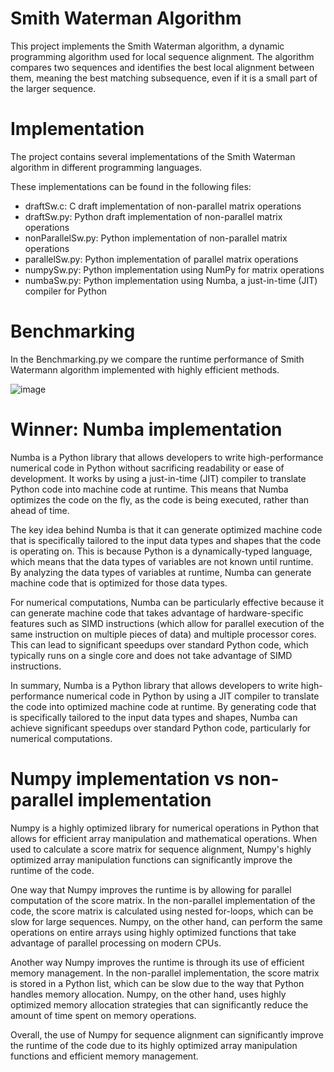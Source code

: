 # Smith Waterman Algorithm
This project implements the Smith Waterman algorithm, a dynamic programming algorithm used for local sequence alignment. The algorithm compares two sequences and identifies the best local alignment between them, meaning the best matching subsequence, even if it is a small part of the larger sequence.

# Implementation
The project contains several implementations of the Smith Waterman algorithm in different programming languages.

These implementations can be found in the following files:

* draftSw.c: C draft implementation of non-parallel matrix operations
* draftSw.py: Python draft implementation of non-parallel matrix operations
* nonParallelSw.py: Python implementation of non-parallel matrix operations
* parallelSw.py:  Python implementation of parallel matrix operations
* numpySw.py: Python implementation using NumPy for matrix operations
* numbaSw.py: Python implementation using Numba, a just-in-time (JIT) compiler for Python

# Benchmarking
In the Benchmarking.py we compare the runtime performance of Smith Watermann algorithm implemented with highly efficient methods.

![image](https://user-images.githubusercontent.com/129160734/235427493-1a37e535-d9b0-4d10-863c-fc14b072c8ed.png)


# Winner: Numba implementation
Numba is a Python library that allows developers to write high-performance numerical code in Python without sacrificing readability or ease of development. It works by using a just-in-time (JIT) compiler to translate Python code into machine code at runtime. This means that Numba optimizes the code on the fly, as the code is being executed, rather than ahead of time.  

The key idea behind Numba is that it can generate optimized machine code that is specifically tailored to the input data types and shapes that the code is operating on. This is because Python is a dynamically-typed language, which means that the data types of variables are not known until runtime.  
By analyzing the data types of variables at runtime, Numba can generate machine code that is optimized for those data types.  

For numerical computations, Numba can be particularly effective because it can generate machine code that takes advantage of hardware-specific features such as SIMD instructions (which allow for parallel execution of the same instruction on multiple pieces of data) and multiple processor cores. This can lead to significant speedups over standard Python code, which typically runs on a single core and does not take advantage of SIMD instructions.  

In summary, Numba is a Python library that allows developers to write high-performance numerical code in Python by using a JIT compiler to translate the code into optimized machine code at runtime. By generating code that is specifically tailored to the input data types and shapes, Numba can achieve significant speedups over standard Python code, particularly for numerical computations.  

# Numpy implementation vs non-parallel implementation
Numpy is a highly optimized library for numerical operations in Python that allows for efficient array manipulation and mathematical operations. When used to calculate a score matrix for sequence alignment, Numpy's highly optimized array manipulation functions can significantly improve the runtime of the code.

One way that Numpy improves the runtime is by allowing for parallel computation of the score matrix. In the non-parallel implementation of the code, the score matrix is calculated using nested for-loops, which can be slow for large sequences. Numpy, on the other hand, can perform the same operations on entire arrays using highly optimized functions that take advantage of parallel processing on modern CPUs.

Another way Numpy improves the runtime is through its use of efficient memory management. In the non-parallel implementation, the score matrix is stored in a Python list, which can be slow due to the way that Python handles memory allocation. Numpy, on the other hand, uses highly optimized memory allocation strategies that can significantly reduce the amount of time spent on memory operations.

Overall, the use of Numpy for sequence alignment can significantly improve the runtime of the code due to its highly optimized array manipulation functions and efficient memory management.
